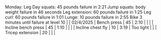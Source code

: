
Monday: Leg Day
squats: 45 pounds failure in 2:21
Jump squats: body weight failure in 46 seconds 
Leg extension: 60 pounds failure in 1:25
Leg curl: 60 pounds failure in 1:01
Lunge:  10 pounds failure in 2:55
Bike 3 minutes until failure at level 10
           |
| 02/4/2025  | Bench press             |    45    |      2:10       |           |
|            | Incline bench press     |    45    |      1:10       |           |
|            | Incline chest fly       |    10    |      3:19       | Too light |
|            | Tricep extension        |    20    |                 |           |
